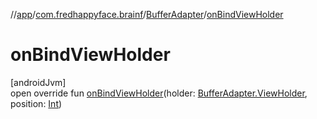 //[app](../../../index.md)/[com.fredhappyface.brainf](../index.md)/[BufferAdapter](index.md)/[onBindViewHolder](on-bind-view-holder.md)

# onBindViewHolder

[androidJvm]\
open override fun [onBindViewHolder](on-bind-view-holder.md)(holder: [BufferAdapter.ViewHolder](-view-holder/index.md), position: [Int](https://kotlinlang.org/api/latest/jvm/stdlib/kotlin/-int/index.html))
